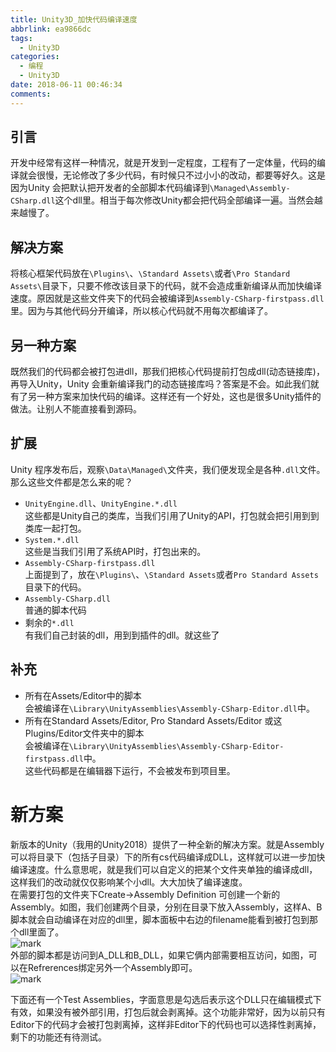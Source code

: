 ```yaml
---
title: Unity3D_加快代码编译速度
abbrlink: ea9866dc
tags:
  - Unity3D
categories:
  - 编程
  - Unity3D
date: 2018-06-11 00:46:34
comments:
---
```



## 引言
开发中经常有这样一种情况，就是开发到一定程度，工程有了一定体量，代码的编译就会很慢，无论修改了多少代码，有时候只不过小小的改动，都要等好久。<!-- more -->这是因为Unity 会把默认把开发者的全部脚本代码编译到`\Managed\Assembly-CSharp.dll`这个dll里。相当于每次修改Unity都会把代码全部编译一遍。当然会越来越慢了。

## 解决方案
将核心框架代码放在`\Plugins\`、`\Standard Assets\`或者`\Pro Standard Assets\`目录下，只要不修改该目录下的代码，就不会造成重新编译从而加快编译速度。原因就是这些文件夹下的代码会被编译到`Assembly-CSharp-firstpass.dll`里。因为与其他代码分开编译，所以核心代码就不用每次都编译了。
## 另一种方案
既然我们的代码都会被打包进dll，那我们把核心代码提前打包成dll(动态链接库)，再导入Unity，Unity 会重新编译我门的动态链接库吗？答案是不会。如此我们就有了另一种方案来加快代码的编译。这样还有一个好处，这也是很多Unity插件的做法。让别人不能直接看到源码。
## 扩展
Unity 程序发布后，观察`\Data\Managed\`文件夹，我们便发现全是各种`.dll`文件。那么这些文件都是怎么来的呢？   
* `UnityEngine.dll`、`UnityEngine.*.dll`  
这些都是Unity自己的类库，当我们引用了Unity的API，打包就会把引用到到类库一起打包。  
* `System.*.dll`  
这些是当我们引用了系统API时，打包出来的。
* `Assembly-CSharp-firstpass.dll`  
上面提到了，放在`\Plugins\`、`\Standard Assets`或者`Pro Standard Assets`目录下的代码。
* `Assembly-CSharp.dll`  
普通的脚本代码  
* 剩余的`*.dll`  
有我们自己封装的dll，用到到插件的dll。就这些了
## 补充  
* 所有在Assets/Editor中的脚本  
会被编译在`\Library\UnityAssemblies\Assembly-CSharp-Editor.dll`中。
* 所有在Standard Assets/Editor, Pro Standard Assets/Editor 或这Plugins/Editor文件夹中的脚本  
会被编译在`\Library\UnityAssemblies\Assembly-CSharp-Editor-firstpass.dll`中。  
这些代码都是在编辑器下运行，不会被发布到项目里。

# 新方案

新版本的Unity（我用的Unity2018）提供了一种全新的解决方案。就是Assembly可以将目录下（包括子目录）下的所有cs代码编译成DLL，这样就可以进一步加快编译速度。什么意思呢，就是我们可以自定义的把某个文件夹单独的编译成dll，这样我们的改动就仅仅影响某个小dll。大大加快了编译速度。  
在需要打包的文件夹下Create->Assembly Definition 可创建一个新的Assembly。如图，我们创建两个目录，分别在目录下放入Assembly，这样A、B脚本就会自动编译在对应的dll里，脚本面板中右边的filename能看到被打包到那个dll里面了。  
![mark](/../../Photos/blog/180616/2chK2e5A3m.png)  
外部的脚本都是访问到A_DLL和B_DLL，如果它俩内部需要相互访问，如图，可以在Refrerences绑定另外一个Assembly即可。  
![mark](/../../Photos/blog/180616/hA0kbJ8HKc.png)

下面还有一个Test Assemblies，字面意思是勾选后表示这个DLL只在编辑模式下有效，如果没有被外部引用，打包后就会剥离掉。这个功能非常好，因为以前只有Editor下的代码才会被打包剥离掉，这样非Editor下的代码也可以选择性剥离掉，剩下的功能还有待测试。